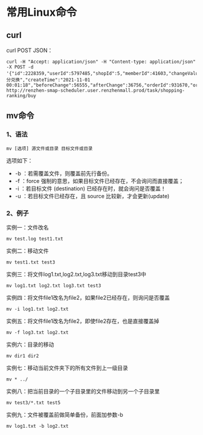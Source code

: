# 常用Linux命令

## curl
curl POST JSON：
```
curl -H "Accept: application/json" -H "Content-type: application/json" -X POST -d '{"id":2228359,"userId":5797485,"shopId":5,"memberId":41603,"changeValue":19799,"changeType":3,"businessId":"ES20211101000118308307","changeDirection":2,"changeComment":"积分兑换","createTime":"2021-11-01 00:01:18","beforeChange":56555,"afterChange":36756,"orderId":931670,"orderGoodsIds":"1388666"}' http://renzhen-smap-scheduler.user.renzhenmall.prod/task/shopping-ranking/buy

```

## mv命令
### 1、语法
```
mv [选项] 源文件或目录 目标文件或目录
```
选项如下：
* -b ：若需覆盖文件，则覆盖前先行备份。
* -f ：force 强制的意思，如果目标文件已经存在，不会询问而直接覆盖；
* -i ：若目标文件 (destination) 已经存在时，就会询问是否覆盖！
* -u ：若目标文件已经存在，且 source 比较新，才会更新(update)
       
### 2、例子 
实例一：文件改名 
```
mv test.log test1.txt
```
实例二：移动文件 
```
mv test1.txt test3
```
实例三：将文件log1.txt,log2.txt,log3.txt移动到目录test3中 
```
mv log1.txt log2.txt log3.txt test3
```
实例四：将文件file1改名为file2，如果file2已经存在，则询问是否覆盖 
```
mv -i log1.txt log2.txt
```
实例五：将文件file1改名为file2，即使file2存在，也是直接覆盖掉 
```
mv -f log3.txt log2.txt
```
实例六：目录的移动 
```
mv dir1 dir2 
```
实例七：移动当前文件夹下的所有文件到上一级目录 
```
mv * ../
```
实例八：把当前目录的一个子目录里的文件移动到另一个子目录里 
```
mv test3/*.txt test5
```
实例九：文件被覆盖前做简单备份，前面加参数-b  
```
mv log1.txt -b log2.txt
```

